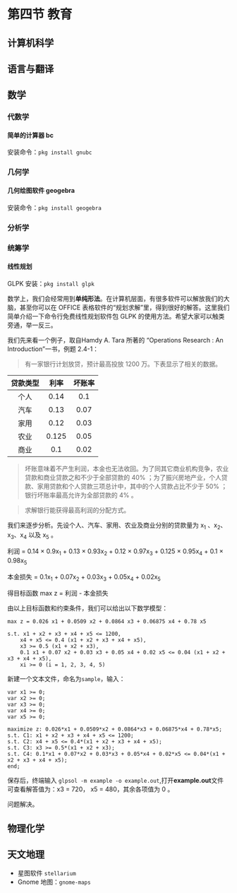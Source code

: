 # 第四节 教育

## 计算机科学

## 语言与翻译

## 数学

### 代数学

#### 简单的计算器 **bc**

安装命令：`pkg install gnubc`



### 几何学

#### 几何绘图软件 **geogebra**

安装命令：`pkg install geogebra`

### 分析学

### 统筹学

#### 线性规划

GLPK 安装：`pkg install glpk`

数学上，我们会经常用到**单纯形法**。在计算机层面，有很多软件可以解放我们的大脑，甚至你可以在 OFFICE 表格软件的“规划求解”里，得到很好的解答。这里我们简单介绍一下命令行免费线性规划软件包 GLPK 的使用方法。希望大家可以触类旁通，举一反三。

我们先来看一个例子，取自Hamdy A. Tara 所著的 “Operations Research : An Introduction”一书，例题 2.4-1：

> 有一家银行计划放贷，预计最高投放 1200 万。下表显示了相关的数据。

| 贷款类型 | 利率    | 坏账率  |
|:----:|:-----:|:----:|
| 个人   | 0.14  | 0.1  |
| 汽车   | 0.13  | 0.07 |
| 家用   | 0.12  | 0.03 |
| 农业   | 0.125 | 0.05 |
| 商业   | 0.1   | 0.02 |

> 坏账意味着不产生利润，本金也无法收回。为了同其它商业机构竞争，农业贷款和商业贷款之和不少于全部贷款的 40% ；为了振兴房地产业，个人贷款、家用贷款和个人贷款三项总计中，其中的个人贷款占比不少于 50% ；银行坏账率最高允许为全部贷款的 4% 。

> 求解银行能获得最高利润的分配方式。

我们来逐步分析。先设个人、汽车、家用、农业及商业分别的贷款量为 x<sub>1</sub> 、x<sub>2</sub>、x<sub>3</sub>、x<sub>4</sub> 以及 x<sub>5</sub> 。

利润 = 0.14 × 0.9x<sub>1</sub> + 0.13 × 0.93x<sub>2</sub> + 0.12 × 0.97x<sub>3</sub> + 0.125 × 0.95x<sub>4</sub> + 0.1 × 0.98x<sub>5</sub>

本金损失 = 0.1x<sub>1</sub> + 0.07x<sub>2</sub> + 0.03x<sub>3</sub> + 0.05x<sub>4</sub> + 0.02x<sub>5</sub>

得目标函数 max z = 利润 - 本金损失

由以上目标函数和约束条件，我们可以给出以下数学模型：

```
max z = 0.026 x1 + 0.0509 x2 + 0.0864 x3 + 0.06875 x4 + 0.78 x5

s.t. x1 + x2 + x3 + x4 + x5 <= 1200,
    x4 + x5 <= 0.4 (x1 + x2 + x3 + x4 + x5),
    x3 >= 0.5 (x1 + x2 + x3),
    0.1 x1 + 0.07 x2 + 0.03 x3 + 0.05 x4 + 0.02 x5 <= 0.04 (x1 + x2 + x3 + x4 + x5),
    xi >= 0 (i = 1, 2, 3, 4, 5)
```

新建一个文本文件，命名为`sample`，输入：

```glpk
var x1 >= 0;
var x2 >= 0;
var x3 >= 0;
var x4 >= 0;
var x5 >= 0;

maximize z: 0.026*x1 + 0.0509*x2 + 0.0864*x3 + 0.06875*x4 + 0.78*x5;
s.t. C1: x1 + x2 + x3 + x4 + x5 <= 1200;
s.t. C2: x4 + x5 <= 0.4*(x1 + x2 + x3 + x4 + x5);
s.t. C3: x3 >= 0.5*(x1 + x2 + x3);
s.t. C4: 0.1*x1 + 0.07*x2 + 0.03*x3 + 0.05*x4 + 0.02*x5 <= 0.04*(x1 + x2 + x3 + x4 + x5);
end;
```

保存后，终端输入 `glpsol -m example -o example.out`,打开**example.out**文件可查看解答值为：x3 = 720， x5 = 480，其余各项值为 0 。

问题解决。

## 物理化学

## 天文地理

- 星图软件 `stellarium`
- Gnome 地图：`gnome-maps`
